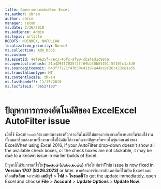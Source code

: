 ```yaml
---
title: ปัญหาการกรองอัตโนมัติของ Excel
ms.author: chrsm
author: chrsm
manager: jecon
ms.date: 2/26/2018
ms.audience: Admin
ms.topic: article
ROBOTS: NOINDEX, NOFOLLOW
localization_priority: Normal
ms.collection: Adm_O365
ms.custom: ''
ms.assetid: 4ef9e25f-7ac3-46fc-af90-cb24ad1c99ce
ms.openlocfilehash: 31a4294f7035f2ff69bb30b65261f5210fc1a3d0
ms.sourcegitcommit: b43f77221f47b50c41197a448a9c26c423ce1ad5
ms.translationtype: MT
ms.contentlocale: th-TH
ms.lasthandoff: 11/15/2019
ms.locfileid: "36527193"
---
```

# <a name="excel-autofilter-issue"></a><span data-ttu-id="022a6-102">ปัญหาการกรองอัตโนมัติของ Excel</span><span class="sxs-lookup"><span data-stu-id="022a6-102">Excel AutoFilter issue</span></span>

<span data-ttu-id="022a6-103">เมื่อใช้ Excel ๒๐๑๖ถ้าแบบหล่นลงของตัวกรองอัตโนมัติไม่แสดงกล่องกาเครื่องหมายที่พร้อมใช้งานทั้งหมดหรือกล่องกาเครื่องหมายไม่ได้คลิกได้อาจเกิดจากปัญหาที่ทราบในรุ่นก่อนหน้าของ Excel</span><span class="sxs-lookup"><span data-stu-id="022a6-103">When using Excel 2016, if your AutoFilter drop-down doesn't show all the available check boxes, or the check boxes are not clickable, it may be due to a known issue in earlier builds of Excel.</span></span> 
  
<span data-ttu-id="022a6-104">ปัญหานี้ได้รับการแก้ไขใน**รุ่น๑๗๐๗ (๘๓๒๖.๒๐๗๓)** หรือใหม่กว่า</span><span class="sxs-lookup"><span data-stu-id="022a6-104">This issue is now fixed in **Version 1707 (8326.2073)** or later.</span></span> <span data-ttu-id="022a6-105">หากต้องการรับการอัปเดตทันทีให้เปิด Excel และเลือก**ตัวเลือก** \>การอัปเด**ตบัญชี** \> **ไฟล์** \> **ในขณะนี้**</span><span class="sxs-lookup"><span data-stu-id="022a6-105">To get the update immediately, open Excel and choose **File** \> **Account** \> **Update Options** \> **Update Now**.</span></span>
  

